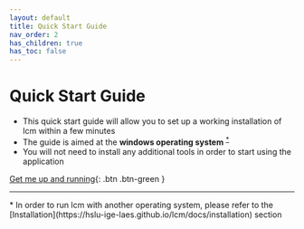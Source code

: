 ```yaml
---
layout: default
title: Quick Start Guide
nav_order: 2
has_children: true
has_toc: false
---
```


# Quick Start Guide

- This quick start guide will allow you to set up a working installation of lcm within a few minutes
- The guide is aimed at the **windows operating system** <sup><a href="#windows">*</a></sup> 
- You will not need to install any additional tools in order to start using the application

[Get me up and running](https://hslu-ige-laes.github.io/lcm/docs/quickStartGuide/gettingStarted/){: .btn .btn-green }

<hr>
<a id="windows">*</a> In order to run lcm with another operating system, please refer to the [Installation](https://hslu-ige-laes.github.io/lcm/docs/installation) section 
<br>

